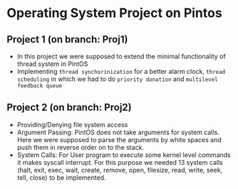 # Operating System Project on Pintos

## Project 1 (on branch: Proj1)
- In this project we were supposed to extend the minimal functionality of thread system in PintOS
- Implementing `thread synchorinization` for a better alarm clock, `thread scheduling` in which we had to 
do `priority donation` and `multilevel feedback queue`

## Project 2 (on branch: Proj2)
- Providing/Denying file system access
- Argument Passing: PintOS does not take arguments for system calls. Here we were supposed to parse the arguments by white spaces
and push them in reverse order on to the stack.
- System Calls: For User program to execute some kernel level commands it makes syscall interrupt.
For this purpose we needed 13 system calls (halt, exit, exec, wait, create, remove, open, filesize, read, write, seek, tell, close) to be implemented.
